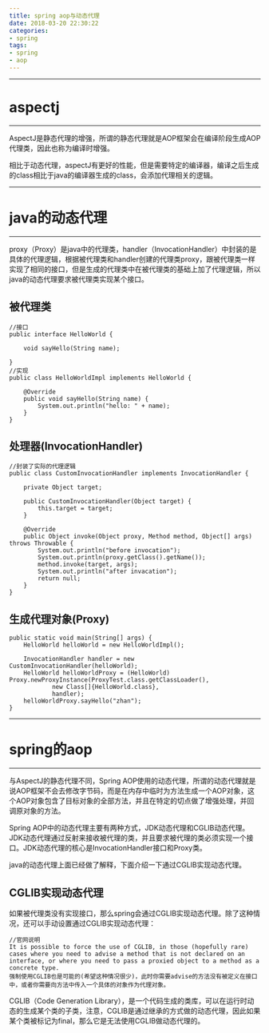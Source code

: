 ```yaml
---
title: spring aop与动态代理
date: 2018-03-20 22:30:22
categories:
- spring
tags:
- spring
- aop
---
```


---
# aspectj
---

AspectJ是静态代理的增强，所谓的静态代理就是AOP框架会在编译阶段生成AOP代理类，因此也称为编译时增强。

相比于动态代理，aspectJ有更好的性能，但是需要特定的编译器，编译之后生成的class相比于java的编译器生成的class，会添加代理相关的逻辑。

---
# java的动态代理
---

proxy（Proxy）是java中的代理类，handler（InvocationHandler）中封装的是具体的代理逻辑，根据被代理类和handler创建的代理类proxy，跟被代理类一样实现了相同的接口，但是生成的代理类中在被代理类的基础上加了代理逻辑，所以java的动态代理要求被代理类实现某个接口。

## 被代理类

```
//接口
public interface HelloWorld {

    void sayHello(String name);

}
//实现
public class HelloWorldImpl implements HelloWorld {

    @Override
    public void sayHello(String name) {
        System.out.println("hello: " + name);
    }
}
```

## 处理器(InvocationHandler)

```
//封装了实际的代理逻辑
public class CustomInvocationHandler implements InvocationHandler {

    private Object target;

    public CustomInvocationHandler(Object target) {
        this.target = target;
    }

    @Override
    public Object invoke(Object proxy, Method method, Object[] args) throws Throwable {
        System.out.println("before invocation");
        System.out.println(proxy.getClass().getName());
        method.invoke(target, args);
        System.out.println("after invacation");
        return null;
    }
}
```

## 生成代理对象(Proxy)

```
public static void main(String[] args) {
    HelloWorld helloWorld = new HelloWorldImpl();

    InvocationHandler handler = new CustomInvocationHandler(helloWorld);
    HelloWorld helloWorldProxy = (HelloWorld) Proxy.newProxyInstance(ProxyTest.class.getClassLoader(),
            new Class[]{HelloWorld.class},
            handler);
    helloWorldProxy.sayHello("zhan");
}
```

---
# spring的aop
---

与AspectJ的静态代理不同，Spring AOP使用的动态代理，所谓的动态代理就是说AOP框架不会去修改字节码，而是在内存中临时为方法生成一个AOP对象，这个AOP对象包含了目标对象的全部方法，并且在特定的切点做了增强处理，并回调原对象的方法。

Spring AOP中的动态代理主要有两种方式，JDK动态代理和CGLIB动态代理。JDK动态代理通过反射来接收被代理的类，并且要求被代理的类必须实现一个接口。JDK动态代理的核心是InvocationHandler接口和Proxy类。

java的动态代理上面已经做了解释，下面介绍一下通过CGLIB实现动态代理。

## CGLIB实现动态代理

如果被代理类没有实现接口，那么spring会通过CGLIB实现动态代理。除了这种情况，还可以手动设置通过CGLIB实现动态代理：

```
//官网说明
It is possible to force the use of CGLIB, in those (hopefully rare) cases where you need to advise a method that is not declared on an interface, or where you need to pass a proxied object to a method as a concrete type.
强制使用CGLIB也是可能的(希望这种情况很少)，此时你需要advise的方法没有被定义在接口中，或者你需要向方法中传入一个具体的对象作为代理对象。
```

CGLIB（Code Generation Library），是一个代码生成的类库，可以在运行时动态的生成某个类的子类，注意，CGLIB是通过继承的方式做的动态代理，因此如果某个类被标记为final，那么它是无法使用CGLIB做动态代理的。
